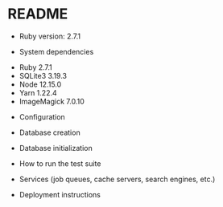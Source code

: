 # README
* Ruby version: 2.7.1

* System dependencies
- Ruby 2.7.1
- SQLite3 3.19.3
- Node 12.15.0
- Yarn 1.22.4
- ImageMagick 7.0.10

* Configuration

* Database creation

* Database initialization

* How to run the test suite

* Services (job queues, cache servers, search engines, etc.)

* Deployment instructions
